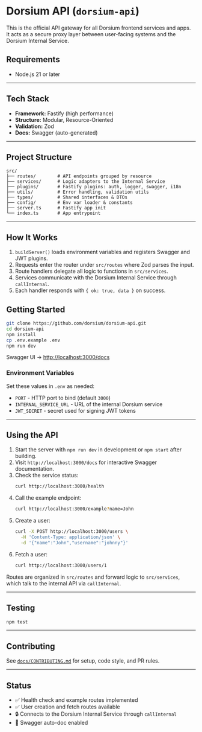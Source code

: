 # Dorsium API (`dorsium-api`)

This is the official API gateway for all Dorsium frontend services and apps.  
It acts as a secure proxy layer between user-facing systems and the Dorsium Internal Service.

## Requirements
- Node.js 21 or later

---

## Tech Stack

- **Framework:** Fastify (high performance)
- **Structure:** Modular, Resource-Oriented
- **Validation:** Zod
- **Docs:** Swagger (auto-generated)

---

## Project Structure

```
src/
├── routes/        # API endpoints grouped by resource
├── services/      # Logic adapters to the Internal Service
├── plugins/       # Fastify plugins: auth, logger, swagger, i18n
├── utils/         # Error handling, validation utils
├── types/         # Shared interfaces & DTOs
├── config/        # Env var loader & constants
├── server.ts      # Fastify app init
└── index.ts       # App entrypoint
```

---

## How It Works

1. `buildServer()` loads environment variables and registers Swagger and JWT plugins.
2. Requests enter the router under `src/routes` where Zod parses the input.
3. Route handlers delegate all logic to functions in `src/services`.
4. Services communicate with the Dorsium Internal Service through `callInternal`.
5. Each handler responds with `{ ok: true, data }` on success.

## Getting Started

```bash
git clone https://github.com/dorsium/dorsium-api.git
cd dorsium-api
npm install
cp .env.example .env
npm run dev
```

Swagger UI → [http://localhost:3000/docs](http://localhost:3000/docs)

### Environment Variables

Set these values in `.env` as needed:

- `PORT` - HTTP port to bind (default `3000`)
- `INTERNAL_SERVICE_URL` - URL of the internal Dorsium service
- `JWT_SECRET` - secret used for signing JWT tokens

---

## Using the API

1. Start the server with `npm run dev` in development or `npm start` after building.
2. Visit `http://localhost:3000/docs` for interactive Swagger documentation.
3. Check the service status:
   ```bash
   curl http://localhost:3000/health
   ```
4. Call the example endpoint:
   ```bash
   curl http://localhost:3000/example?name=John
   ```
5. Create a user:
   ```bash
   curl -X POST http://localhost:3000/users \
     -H 'Content-Type: application/json' \
     -d '{"name":"John","username":"johnny"}'
   ```
6. Fetch a user:
   ```bash
   curl http://localhost:3000/users/1
   ```
Routes are organized in `src/routes` and forward logic to `src/services`, which talk to the internal API via `callInternal`.

---

## Testing

```bash
npm test
```

---

## Contributing

See [`docs/CONTRIBUTING.md`](./docs/CONTRIBUTING.md) for setup, code style, and PR rules.

---

## Status

- ✅ Health check and example routes implemented
- ✅ User creation and fetch routes available
- 🔒 Connects to the Dorsium Internal Service through `callInternal`
- 📘 Swagger auto-doc enabled
